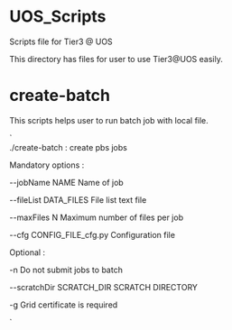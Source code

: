 UOS_Scripts
===========

Scripts file for Tier3 @ UOS

This directory has files for user to use Tier3@UOS easily.

# create-batch  
This scripts helps user to run batch job with local file.

`  
./create-batch  : create pbs jobs

  Mandatory options :
  
   --jobName  NAME                  Name of job
   
   --fileList DATA_FILES            File list text file
   
   --maxFiles N                     Maximum number of files per job
   
   --cfg      CONFIG_FILE_cfg.py    Configuration file
   
  Optional :
  
   -n                               Do not submit jobs to batch
   
   --scratchDir SCRATCH_DIR         SCRATCH DIRECTORY
   
   -g                               Grid certificate is required
   
`
    
